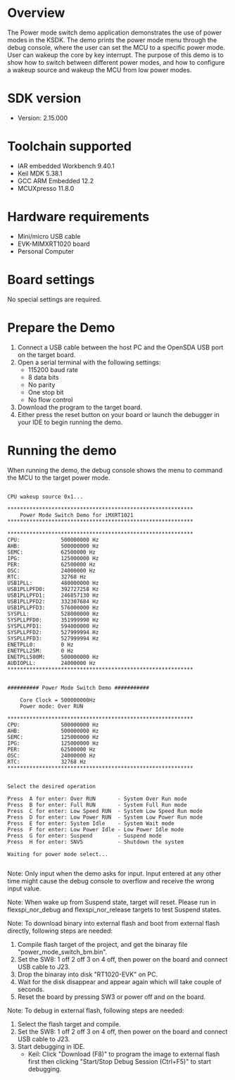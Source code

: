 Overview
========
The Power mode switch demo application demonstrates the use of power modes in the KSDK. The demo prints the power mode menu
through the debug console, where the user can set the MCU to a specific power mode. User can wakeup the core by key interrupt.
The purpose of this demo is to show how to switch between different power  modes, and how to configure a wakeup source and
wakeup the MCU from low power modes.

SDK version
===========
- Version: 2.15.000

Toolchain supported
===================
- IAR embedded Workbench  9.40.1
- Keil MDK  5.38.1
- GCC ARM Embedded  12.2
- MCUXpresso  11.8.0

Hardware requirements
=====================
- Mini/micro USB cable
- EVK-MIMXRT1020 board
- Personal Computer

Board settings
==============
No special settings are required.

Prepare the Demo
================
1.  Connect a USB cable between the host PC and the OpenSDA USB port on the target board. 
2.  Open a serial terminal with the following settings:
    - 115200 baud rate
    - 8 data bits
    - No parity
    - One stop bit
    - No flow control
3.  Download the program to the target board.
4.  Either press the reset button on your board or launch the debugger in your IDE to begin running the demo.

Running the demo
================
When running the demo, the debug console shows the menu to command the MCU to the target power mode.

~~~~~~~~~~~~~~~~~~~~~

CPU wakeup source 0x1...

***********************************************************
	Power Mode Switch Demo for iMXRT1021
***********************************************************

***********************************************************
CPU:             500000000 Hz
AHB:             500000000 Hz
SEMC:            62500000 Hz
IPG:             125000000 Hz
PER:             62500000 Hz
OSC:             24000000 Hz
RTC:             32768 Hz
USB1PLL:         480000000 Hz
USB1PLLPFD0:     392727258 Hz
USB1PLLPFD1:     246857130 Hz
USB1PLLPFD2:     332307684 Hz
USB1PLLPFD3:     576000000 Hz
SYSPLL:          528000000 Hz
SYSPLLPFD0:      351999990 Hz
SYSPLLPFD1:      594000000 Hz
SYSPLLPFD2:      527999994 Hz
SYSPLLPFD3:      527999994 Hz
ENETPLL0:        0 Hz
ENETPLL25M:      0 Hz
ENETPLL500M:     500000000 Hz
AUDIOPLL:        24000000 Hz
***********************************************************


########## Power Mode Switch Demo ###########

    Core Clock = 500000000Hz 
    Power mode: Over RUN

***********************************************************
CPU:             500000000 Hz
AHB:             500000000 Hz
SEMC:            125000000 Hz
IPG:             125000000 Hz
PER:             62500000 Hz
OSC:             24000000 Hz
RTC:             32768 Hz
***********************************************************


Select the desired operation 

Press  A for enter: Over RUN       - System Over Run mode
Press  B for enter: Full RUN       - System Full Run mode
Press  C for enter: Low Speed RUN  - System Low Speed Run mode
Press  D for enter: Low Power RUN  - System Low Power Run mode
Press  E for enter: System Idle    - System Wait mode
Press  F for enter: Low Power Idle - Low Power Idle mode
Press  G for enter: Suspend        - Suspend mode
Press  H for enter: SNVS           - Shutdown the system

Waiting for power mode select...


~~~~~~~~~~~~~~~~~~~~~


Note: Only input when the demo asks for input. Input entered at any other time might cause the debug console to overflow
and receive the wrong input value.

Note: When wake up from Suspend state, target will reset. Please run in flexspi_nor_debug and flexspi_nor_release targets to test Suspend states.

Note:
To download binary into external flash and boot from external flash directly, following steps are needed:
1. Compile flash target of the project, and get the binaray file "power_mode_switch_bm.bin".
2. Set the SW8: 1 off 2 off 3 on 4 off, then power on the board and connect USB cable to J23.
3. Drop the binaray into disk "RT1020-EVK" on PC.
4. Wait for the disk disappear and appear again which will take couple of seconds.
5. Reset the board by pressing SW3 or power off and on the board. 

Note:
To debug in external flash, following steps are needed:
1. Select the flash target and compile.
2. Set the SW8: 1 off 2 off 3 on 4 off, then power on the board and connect USB cable to J23.
3. Start debugging in IDE.
   - Keil: Click "Download (F8)" to program the image to external flash first then clicking "Start/Stop Debug Session (Ctrl+F5)" to start debugging.
